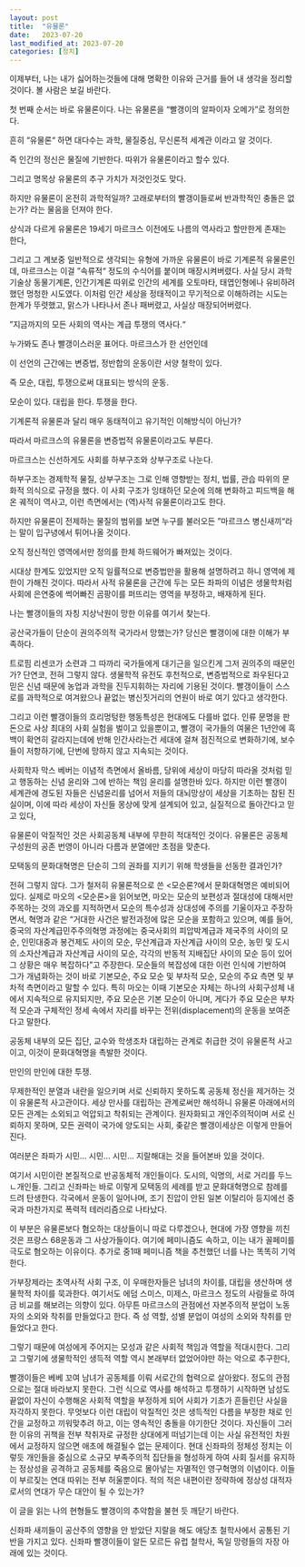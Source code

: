 ```yaml
---
layout: post
title:  "유물론"
date:   2023-07-20
last_modified_at: 2023-07-20
categories: [정치]
---
```


이제부터, 나는 내가 싫어하는것들에 대해 명확한 이유와 근거를 들어 내 생각을 정리할 것이다. 볼 사람은 보길 바란다.

    
첫 번째 순서는 바로 유물론이다. 나는 유물론을 “빨갱이의 알파이자 오메가”로 정의한다.

    

흔히 “유물론“ 하면 대다수는 과학, 물질중심, 무신론적 세계관 이라고 알 것이다.

즉 인간의 정신은 물질에 기반한다. 따위가 유물론이라고 할수 있다.

그리고 명목상 유물론의 추구 가치가 저것인것도 맞다.

하지만 유물론이 온전히 과학적일까? 고래로부터의 빨갱이들로써 반과학적인 충돌은 없는가? 라는 물음을 던져야 한다.

상식과 다르게 유물론은 19세기 마르크스 이전에도 나름의 역사라고 할만한게 존재는 한다,

그리고 그 계보중 일반적으로 생각되는 유형에 가까운 유물론이 바로 기계론적 유물론인데, 마르크스는 이걸 ”속류적“ 정도의 수식어를 붙이며 매장시켜버렸다. 사실 당시 과학기술상 동물기계론, 인간기계론 따위로 인간의 세계를 오토마타, 태엽인형에나 유비하려했던 멍청한 시도였다. 이처럼 인간 세상을 정태적이고 무기적으로 이해하려는 시도는 한계가 뚜렷했고, 맑스가 나타나서 존나 패버렸고, 사실상 매장되어버렸다.

”지금까지의 모든 사회의 역사는 계급 투쟁의 역사다.“

누가봐도 존나 빨갱이스러운 표어다. 마르크스가 한 선언인데

이 선언의 근간에는 변증법, 정반합의 운동이란 서양 철학이 있다.

즉 모순, 대립, 투쟁으로써 대표되는 방식의 운동.

모순이 있다. 대립을 한다. 투쟁을 한다.

기계론적 유물론과 달리 매우 동태적이고 유기적인 이해방식이 아닌가?

따라서 마르크스의 유물론을 변증법적 유물론이라고도 부른다.

마르크스는 신선하게도 사회를 하부구조와 상부구조로 나눈다.

하부구조는 경제학적 물질, 상부구조는 그로 인해 영향받는 정치, 법률, 관습 따위의 문화적 의식으로 규정을 했다. 이 사회 구조가 잉태하던 모순에 의해 변화하고 피드백을 해온 궤적이 역사고, 이런 측면에서는 (역)사적 유물론이라고도 한다.

하지만 유물론이 전제하는 물질의 범위를 보면 누구를 불러오든 ”마르크스 병신새끼“라는 말이 입구녕에서 튀어나올 것이다.

오직 정신적인 영역에서만 정의를 한체 하드웨어가 빠져있는 것이다.

시대상 한계도 있었지만 오직 일률적으로 변증법만을 활용해 설명하려고 하니 영역에 제한이 가해진 것이다. 따라서 사적 유물론을 근간에 두는 모든 좌파의 이념은 생물학처럼 사회에 은연중에 썩어빠진 곰팡이를 퍼뜨리는 영역을 부정하고, 배재하게 된다.

나는 빨갱이들의 자칭 지상낙원이 망한 이유를 여기서 찾는다.

공산국가들이 단순이 권의주의적 국가라서 망했는가? 당신은 빨갱이에 대한 이해가 부족하다.

    

트로핌 리센코가 소련과 그 따까리 국가들에게 대기근을 일으킨게 그저 권의주의 때문인가? 단연코, 전혀 그렇지 않다. 생물학적 유전도 후천적으로, 변증법적으로 좌우된다고 믿은 신념 때문에 농업과 과학을 진두지휘하는 자리에 기용된 것이다. 빨갱이들이 스스로를 과학적으로 여겨왔으나 끝없는 병신짓거리의 연원이 바로 여기 있다고 생각한다.

그리고 이런 빨갱이들의 흐리멍텅한 행동특성은 현대에도 다를바 없다. 인류 문명을 판돈으로 사상 최대의 사회 실험을 벌이고 있을뿐이고, 빨갱이 국가들의 여물은 1년안에 흑백이 확연히 갈라지는데에 반해 인간사라는건 세대에 걸쳐 점진적으로 변화하기에, 보수들이 저항하기에, 단번에 망하지 않고 지속되는 것이다.

사회학자 막스 베버는 이념적 측면에서 올바름, 당위에 세상이 마당히 따라올 것처럼 믿고 행동하는 신념 윤리와 그에 반하는 책임 윤리를 설명한바 있다. 하지만 이런 빨갱이 세계관에 경도된 자들은 신념윤리를 넘어서 저들의 대뇌망상이 세상을 기초하는 참된 진실이며, 이에 따라 세상이 자신들 몽상에 맞게 설계되어 있고, 실질적으로 돌아간다고 믿고 있다,

유물론이 악질적인 것은 사회공동체 내부에 무한히 적대적인 것이다. 유물론은 공동체 구성원의 공존 번영이 아니라 다름과 분열에만 초점을 맞춘다.

    

모택동의 문화대혁명은 단순히 그의 권좌를 지키기 위해 학생들을 선동한 결과인가?

전혀 그렇지 않다. 그가 철저히 유물론적으로 쓴 <모순론?에서 문화대혁명은 예비되어있다. 실제로 마오의 <모순론>을 읽어보면, 마오는 모순의 보편성과 절대성에 대해서만 주목하는 것의 과오를 지적하면서 모순의 특수성과 상대성에 주의를 기울이자고 주장하면서, 혁명과 같은 “거대한 사건은 발전과정에 많은 모순을 포함하고 있으며, 예를 들어, 중국의 자산계급민주주의혁명 과정에는 중국사회의 피압박계급과 제국주의 사이의 모순, 인민대중과 봉건제도 사이의 모순, 무산계급과 자산계급 사이의 모순, 농민 및 도시의 소자산계급과 자산계급 사이의 모순, 각각의 반동적 지배집단 사이의 모순 등이 있어 그 상황은 매우 복잡하다”고 주장한다. 모순들의 복잡성에 대한 이런 인식에 기반하여 그가 개념화하는 것이 바로 기본모순, 주요 모순 및 부차적 모순, 모순의 주요 측면 및 부차적 측면이라고 말할 수 있다. 특히 마오는 이때 기본모순 자체는 하나의 사회구성체 내에서 지속적으로 유지되지만, 주요 모순은 기본 모순이 아니며, 게다가 주요 모순은 부차적 모순과 구체적인 정세 속에서 자리를 바꾸는 전위(displacement)의 운동을 보여준다고 말한다.

    

공동체 내부의 모든 집단, 교수와 학생조차 대립하는 관계로 취급한 것이 유물론적 사고이고, 이것이 문화대혁명을 촉발한 것이다.

만인의 만인에 대한 투쟁.

무제한적인 분열과 내란을 일으키며 서로 신뢰하지 못하도록 공동체 정신을 제거하는 것이 유물론적 사고관이다. 세상 만사를 대립하는 관계로써만 해석하니 유물론 아래에서의 모든 관계는 소외되고 억압되고 착취되는 관계이다. 원자화되고 개인주의적이며 서로 신뢰하지 못하며, 모든 권력이 국가에 양도되는 사회, 좆같은 빨갱이세상은 이렇게 만들어진다.

여러분은 좌파가 시민... 시민... 시민... 지랄해대는 것을 들어본바 있을 것이다.

여기서 시민이란 본질적으로 반공동체적 개인들이다. 도시의, 익명의, 서로 거리를 두느 ㄴ개인들. 그리고 신좌파는 바로 이렇게 모택동의 세례를 받고 문화대혁명으로 참례를 드려 탄생한다. 각국에서 운동이 일어나며, 조기 진압이 안된 일본 이탈리아 등지에선 중국과 마찬가지로 폭력적 테러리즘으로 나타났다.

이 부분은 유물론보다 혐오하는 대상들이니 따로 다루겠으나, 현대에 가장 영향을 끼친것은 프랑스 68운동과 그 사상가들이다. 여기에 페미니즘도 속하고, 이는 내가 꼴페미를 극도로 혐오하는 이유이다. 추가로 중1때 페미니즘 책을 추천했던 너를 나는 똑똑히 기억한다.

가부장제라는 초역사적 사회 구조, 이 우매한자들은 남녀의 차이를, 대립을 생산하며 생물학적 차이를 묵과한다. 여기서도 에덤 스미스, 미제스, 마르크스 정도의 사람들로 하여금 비교를 해보려는 의향이 있다. 아무튼 마르크스의 관점에선 자본주의적 분업이 노동자의 소외와 착취를 만들었다고 한다. 즉 성 역할, 성별 분업이 여성의 소외와 착취를  만들었다고 한다.

그렇기 때문에 여성에게 주어지는 모성과 같은 사회적 책임과 역할을 적대시한다. 그리고 그렇기에 생물학적인 생득적 역할 역시 본래부터 없었어야만 하는 악으로 추구한다,

빨갱이들은 베베 꼬여 남녀가 공동체를 이뤄 서로간의 협력으로 살아왔다. 정도의 관점으로는 절대 바라보지 못한다. 그런 식으로 역사를 해석하고 투쟁하기 시작하면 남성도 끝없이 자신이 수행해온 사회적 역할을 부정하게 되어 사회가 기초가 흔들린단 사실을 자각하지 못한다. 무엇보다 이런 대립이 악질적인 것은 생득적인 다름을 부정한 채로 인간을 교정하고 끼워맞추려 하고, 이는 영속적인 충돌을 야기한단 것이다. 자신들이 그러한 이유의 귀책을 전부 착취자로 규정한 상대에게 떠넘기는데 이는 사실 유전적인 차원에서 교정하지 않으면 애초에 해결될수 없는 문제이다. 현대 신좌파의 정체성 정치는 이렇듯 개인들을 중심으로 소규모 부족주의적 집단들을 형성하게 하여 사회 질서를 유지하는 정상성을 공격하고 공동체를 죽음으로 몰아넣는 자멸적인 영구혁명의 이념이다. 이들이 부르짖는 연대 따위는 전부 허울뿐이다. 적의 적은 내편이란 정략하에 정상성 대적자로서의 연대가 무슨 대안이 될 수 있는가?

이 글을 읽는 나의 현형들도 빨갱이의 추악함을 불현 듯 깨닫기 바란다.

신좌파 새끼들이 공산주의 영향을 안 받았단 지랄을 해도 애당초 철학사에서 공통된 기반을 가지고 있다. 신좌파 빨갱이들이 알든 모르든 유럽 철학사, 독일 망령들의 자장 아래에 있는 것이다.
